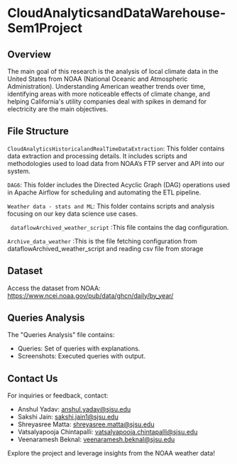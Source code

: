 # CloudAnalyticsandDataWarehouse-Sem1Project


## Overview
 
The main goal of this research is the analysis of local climate data in the United States from NOAA (National Oceanic and Atmospheric Administration). Understanding American weather trends over time, identifying areas with more noticeable effects of climate change, and helping California's utility companies deal with spikes in demand for electricity are the main objectives.

## File Structure
`CloudAnalyticsHistoricalandRealTimeDataExtraction`: This folder contains data extraction and processing details. It includes scripts and methodologies used to load data from NOAA’s FTP server and API into our system.

`DAG6`: This folder includes the Directed Acyclic Graph (DAG) operations used in Apache Airflow for scheduling and automating the ETL pipeline.

`Weather data - stats and ML`: This folder contains scripts and analysis focusing on our key data science
 use cases.

` dataflowArchived_weather_script` :This file contains the dag configuration.

 `Archive_data_weather` :This is the file fetching configuration from dataflowArchived_weather_script and reading csv file from storage


## Dataset

Access the dataset from NOAA: https://www.ncei.noaa.gov/pub/data/ghcn/daily/by_year/


## Queries Analysis

The "Queries Analysis" file contains:

- Queries: Set of queries with explanations.
- Screenshots: Executed queries with output.


## Contact Us

For inquiries or feedback, contact:

- Anshul Yadav: anshul.yadav@sjsu.edu
- Sakshi Jain: sakshi.jain1@sjsu.edu
- Shreyasree Matta: shreyasree.matta@sjsu.edu
- Vatsalyapooja Chintapalli: vatsalyapooja.chintapalli@sjsu.edu
- Veenaramesh Beknal: veenaramesh.beknal@sjsu.edu

Explore the project and leverage insights from the NOAA weather data!
